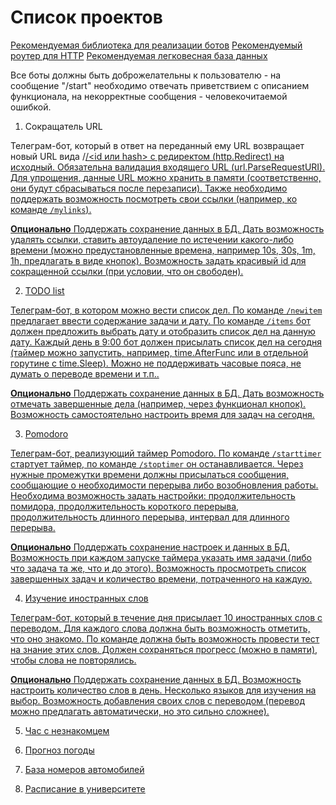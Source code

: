 # Список проектов

[Рекомендуемая библиотека для реализации ботов](https://github.com/go-telegram-bot-api/telegram-bot-api)
[Рекомендуемый роутер для HTTP](https://github.com/go-chi/chi)
[Рекомендуемая легковесная база данных](https://github.com/etcd-io/bbolt)

Все боты должны быть доброжелательны к пользователю - на сообщение "/start" необходимо отвечать приветствием с описанием функционала, на некорректные сообщения - человекочитаемой ошибкой.

1. Сокращатель URL

Телеграм-бот, который в ответ на переданный ему URL возвращает новый URL вида <domain>/<u>/<id или hash> с редиректом ([http.Redirect](https://golang.org/pkg/net/http/#Redirect)) на исходный. Обязательна валидация входящего URL ([url.ParseRequestURI](https://golang.org/pkg/net/http/#Redirect)). Для упрощения, данные URL можно хранить в памяти (соответственно, они будут сбрасываться после перезаписи). Также необходимо поддержать возможность посмотреть свои ссылки (например, ко команде `/mylinks`).

**Опционально**
Поддержать сохранение данных в БД. Дать возможность удалять ссылки, ставить автоудаление по истечении какого-либо времени (можно предустановленные времена, например 10s, 30s, 1m, 1h, предлагать в виде кнопок). Возможность задать красивый id для сокращенной ссылки (при условии, что он свободен).

2. TODO list

Телеграм-бот, в котором можно вести список дел. По команде `/newitem` предлагает ввести содержание задачи и дату. По команде `/items` бот должен предложить выбрать дату и отобразить список дел на данную дату. Каждый день в 9:00 бот должен присылать список дел на сегодня (таймер можно запустить, например, [time.AfterFunc](https://golang.org/pkg/time/#AfterFunc) или в отдельной горутине с [time.Sleep](https://golang.org/pkg/time/#example_Sleep)). Можно не поддерживать часовые пояса, не думать о переводе времени и т.п..

**Опционально**
Поддержать сохранение данных в БД. Дать возможность отмечать завершенные дела (например, через функционал кнопок). Возможность самостоятельно настроить время для задач на сегодня.

3. Pomodoro

Телеграм-бот, реализующий таймер [Pomodoro](https://ru.wikipedia.org/wiki/Метод_помидора). По команде `/starttimer` стартует таймер, по команде `/stoptimer` он останавливается. Через нужные промежутки времени должны присылаться сообщения, сообщающие о необходимости перерыва либо возобновления работы. Необходима возможность задать настройки: продолжительность помидора, продолжительность короткого перерыва, продолжительность длинного перерыва, интервал для длинного перерыва.

**Опционально**
Поддержать сохранение настроек и данных в БД. Возможность при каждом запуске таймера указать имя задачи (либо что задача та же, что и до этого). Возможность просмотреть список завершенных задач и количество времени, потраченного на каждую.

4. Изучение иностранных слов

Телеграм-бот, который в течение дня присылает 10 иностранных слов с переводом. Для каждого слова должна быть возможность отметить, что оно знакомо. По команде должна быть возможность провести тест на знание этих слов. Должен сохраняться прогресс (можно в памяти), чтобы слова не повторялись.

**Опционально**
Поддержать сохранение данных в БД. Возможность настроить количество слов в день. Несколько языков для изучения на выбор. Возможность добавления своих слов с переводом (перевод можно предлагать автоматически, но это сильно сложнее).

5. Час с незнакомцем

6. Прогноз погоды

7. База номеров автомобилей

8. Расписание в университете